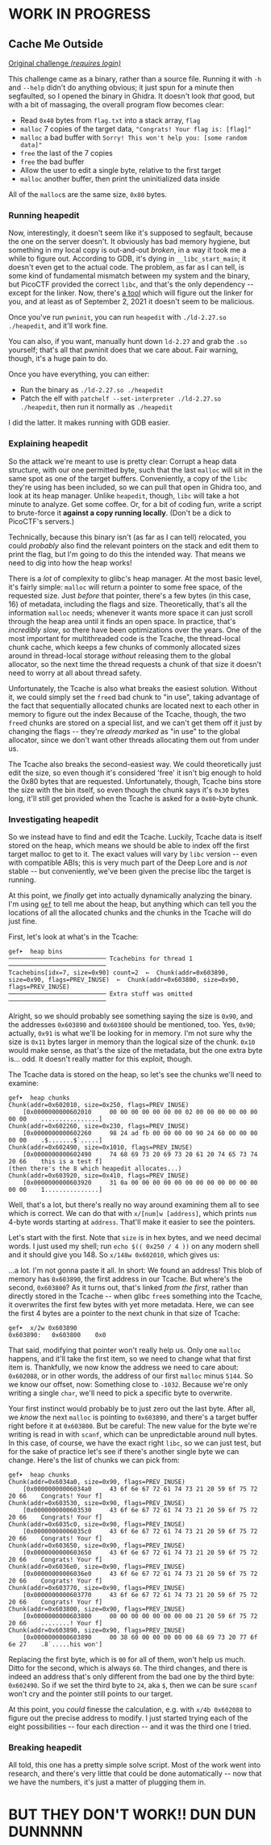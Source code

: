 # WORK IN PROGRESS

## Cache Me Outside

[Original challenge *(requires login)*](https://play.picoctf.org/practice/challenge/146)

This challenge came as a binary, rather than a source file.
Running it with `-h` and `--help` didn't do anything obvious; it just spun for a minute then segfaulted, so I opened the binary in Ghidra.
It doesn't look *that* good, but with a bit of massaging, the overall program flow becomes clear:

- Read `0x40` bytes from `flag.txt` into a stack array, `flag`
- `malloc` 7 copies of the target data, `"Congrats! Your flag is: [flag]"`
- `malloc` a bad buffer with `Sorry! This won't help you: [some random data]"`
- `free` the last of the 7 copies
- `free` the bad buffer
- Allow the user to edit a single byte, relative to the first target
- `malloc` another buffer, then print the uninitialized data inside

All of the `malloc`s are the same size, `0x80` bytes.

### Running heapedit

Now, interestingly, it doesn't seem like it's supposed to segfault, because the one on the server doesn't.
It obviously has bad memory hygiene, but something in my local copy is out-and-out *broken*, in a way it took me a while to figure out.
According to GDB, it's dying in `__libc_start_main`; it doesn't even get to the actual code.
The problem, as far as I can tell, is some kind of fundamental mismatch between my system and the binary, but PicoCTF provided the correct `libc`, and that's the only dependency -- except for the linker.
Now, there's [a tool](https://github.com/io12/pwninit) which will figure out the linker for you, and at least as of September 2, 2021 it doesn't seem to be malicious.

Once you've run `pwninit`, you can run `heapedit` with `./ld-2.27.so ./heapedit`, and it'll work fine.

You can also, if you want, manually hunt down `ld-2.27` and grab the `.so` yourself; that's all that pwninit does that we care about.
Fair warning, though, it's a huge pain to do.

Once you have everything, you can either:

- Run the binary as `./ld-2.27.so ./heapedit`
- Patch the elf with `patchelf --set-interpreter ./ld-2.27.so ./heapedit`, then run it normally as `./heapedit`

I did the latter.
It makes running with GDB easier.

### Explaining heapedit

So the attack we're meant to use is pretty clear:
Corrupt a heap data structure, with our one permitted byte, such that the last `malloc` will sit in the same spot as one of the target buffers.
Conveniently, a copy of the `libc` they're using has been included, so we can pull that open in Ghidra too, and look at its heap manager.
Unlike `heapedit`, though, `libc` will take a hot minute to analyze.
Get some coffee.
Or, for a bit of coding fun, write a script to brute-force it **against a copy running locally**.
(Don't be a dick to PicoCTF's servers.)

Technically, because this binary isn't (as far as I can tell) relocated, you could *probably* also find the relevant pointers on the stack and edit them to print the flag, but I'm going to do this the intended way.
That means we need to dig into how the heap works!

There is a *lot* of complexity to glibc's heap manager.
At the most basic level, it's fairly simple:
`malloc` will return a pointer to some free space, of the requested size.
Just *before* that pointer, there's a few bytes (in this case, 16) of metadata, including the flags and size.
Theoretically, that's all the information `malloc` needs; whenever it wants more space it can just scroll through the heap area until it finds an open space.
In practice, that's *incredibly slow*, so there have been optimizations over the years.
One of the most important for multithreaded code is the Tcache, the thread-local chunk cache, which keeps a few chunks of commonly allocated sizes around in thread-local storage *without* releasing them to the global allocator, so the next time the thread requests a chunk of that size it doesn't need to worry at all about thread safety.

Unfortunately, the Tcache is also what breaks the easiest solution.
Without it, we could simply set the `free`d bad chunk to "in use", taking advantage of the fact that sequentially allocated chunks are located next to each other in memory to figure out the index
Because of the Tcache, though, the two `free`d chunks are stored on a special list, and we can't get them off it just by changing the flags -- they're *already marked* as "in use" to the global allocator, since we don't want other threads allocating them out from under us.

The Tcache also breaks the second-easiest way.
We could theoretically just edit the size, so even though it's considered 'free' it isn't big enough to hold the 0x80 bytes that are requested.
Unfortunately, though, Tcache bins store the size with the bin itself, so even though the chunk says it's `0x30` bytes long, it'll still get provided when the Tcache is asked for a `0x80`-byte chunk.

### Investigating heapedit

So we instead have to find and edit the Tcache.
Luckily, Tcache data is itself stored on the heap, which means we should be able to index off the first target malloc to get to it.
The exact values will vary by `libc` version -- even with compatible ABIs; this is very much part of the Deep Lore and is *not* stable -- but conveniently, we've been given the precise libc the target is running.

At this point, we *finally* get into actually dynamically analyzing the binary.
I'm using [`gef`](https://github.com/hugsy/gef/) to tell me about the heap, but anything which can tell you the locations of all the allocated chunks and the chunks in the Tcache will do just fine.

First, let's look at what's in the Tcache:

```
gef➤  heap bins
─────────────────────────── Tcachebins for thread 1 ───────────────────────────
Tcachebins[idx=7, size=0x90] count=2  ←  Chunk(addr=0x603890, size=0x90, flags=PREV_INUSE)  ←  Chunk(addr=0x603800, size=0x90, flags=PREV_INUSE)
─────────────────────────── Extra stuff was omitted ───────────────────────────
```

Alright, so we should probably see something saying the size is `0x90`, and the addresses `0x603890` and `0x603800` should be mentioned, too.
Yes, `0x90`; actually, `0x91` is what we'll be looking for in memory.
I'm not sure why the size is `0x11` bytes larger in memory than the logical size of the chunk.
`0x10` would make sense, as that's the size of the metadata, but the one extra byte is... odd.
It doesn't really matter for this exploit, though.

The Tcache data is stored on the heap, so let's see the chunks we'll need to examine:

```
gef➤  heap chunks
Chunk(addr=0x602010, size=0x250, flags=PREV_INUSE)
    [0x0000000000602010     00 00 00 00 00 00 00 02 00 00 00 00 00 00 00 00    ................]
Chunk(addr=0x602260, size=0x230, flags=PREV_INUSE)
    [0x0000000000602260     98 24 ad fb 00 00 00 00 90 24 60 00 00 00 00 00    .$.......$`.....]
Chunk(addr=0x602490, size=0x1010, flags=PREV_INUSE)
    [0x0000000000602490     74 68 69 73 20 69 73 20 61 20 74 65 73 74 20 66    this is a test f]
(then there's the 8 which heapedit allocates...)
Chunk(addr=0x603920, size=0x410, flags=PREV_INUSE)
    [0x0000000000603920     31 0a 00 00 00 00 00 00 00 00 00 00 00 00 00 00    1...............]
```

Well, that's a lot, but there's really no way around examining them all to see which is correct.
We can do that with `x/[num]w [address]`, which prints `num` 4-byte words starting at `address`.
That'll make it easier to see the pointers.

Let's start with the first.
Note that `size` is in hex bytes, and we need decimal words.
I just used my shell; run `echo $(( 0x250 / 4 ))` on any modern shell and it should give you 148.
So `x/148w 0x602010`, which gives us:

...a lot.
I'm not gonna paste it all.
In short: We found an address!
This blob of memory has `0x603890`, the first address in our Tcache.
But where's the second, `0x603800`?
As it turns out, that's linked *from the first*, rather than directly stored in the Tcache -- when glibc `free`s something into the Tcache, it overwrites the first few bytes with yet more metadata.
Here, we can see the first 4 bytes are a pointer to the next chunk in that size of Tcache:

```
gef➤  x/2w 0x603890
0x603890:	0x603800	0x0
```

That said, modifying that pointer won't really help us.
Only one `malloc` happens, and it'll take the first item, so we need to change what that first item is.
Thankfully, we now know the address we need to care about: `0x602088`, or in other words, the address of our first `malloc` minus `5144`.
So we know our offset, now: Something close to `-1032`.
Because we're only writing a single `char`, we'll need to pick a specific byte to overwrite.

Your first instinct would probably be to just zero out the last byte.
After all, we *know* the next `malloc` is pointing to `0x603890`, and there's a target buffer right before it at `0x603800`.
But be careful:
The new value for the byte we're writing is read in with `scanf`, which can be unpredictable around null bytes.
In this case, of course, we have the exact right `libc`, so we can just test, but for the sake of practice let's see if there's another single byte we can change.
Here's the list of chunks we can pick from:

```
gef➤  heap chunks
Chunk(addr=0x6034a0, size=0x90, flags=PREV_INUSE)
    [0x00000000006034a0     43 6f 6e 67 72 61 74 73 21 20 59 6f 75 72 20 66    Congrats! Your f]
Chunk(addr=0x603530, size=0x90, flags=PREV_INUSE)
    [0x0000000000603530     43 6f 6e 67 72 61 74 73 21 20 59 6f 75 72 20 66    Congrats! Your f]
Chunk(addr=0x6035c0, size=0x90, flags=PREV_INUSE)
    [0x00000000006035c0     43 6f 6e 67 72 61 74 73 21 20 59 6f 75 72 20 66    Congrats! Your f]
Chunk(addr=0x603650, size=0x90, flags=PREV_INUSE)
    [0x0000000000603650     43 6f 6e 67 72 61 74 73 21 20 59 6f 75 72 20 66    Congrats! Your f]
Chunk(addr=0x6036e0, size=0x90, flags=PREV_INUSE)
    [0x00000000006036e0     43 6f 6e 67 72 61 74 73 21 20 59 6f 75 72 20 66    Congrats! Your f]
Chunk(addr=0x603770, size=0x90, flags=PREV_INUSE)
    [0x0000000000603770     43 6f 6e 67 72 61 74 73 21 20 59 6f 75 72 20 66    Congrats! Your f]
Chunk(addr=0x603800, size=0x90, flags=PREV_INUSE)
    [0x0000000000603800     00 00 00 00 00 00 00 00 21 20 59 6f 75 72 20 66    ........! Your f]
Chunk(addr=0x603890, size=0x90, flags=PREV_INUSE)
    [0x0000000000603890     00 38 60 00 00 00 00 00 68 69 73 20 77 6f 6e 27    .8`.....his won']
```

Replacing the first byte, which is `00` for all of them, won't help us much.
Ditto for the second, which is always `60`.
The third changes, and there is indeed an address that's only different from the bad one by the third byte: `0x602490`.
So if we set the third byte to `24`, aka `$`, then we can be sure `scanf` won't cry and the pointer still points to our target.

At this point, you *could* finesse the calculation, e.g. with `x/4b 0x602088` to figure out the precise address to modify.
I just started trying each of the eight possibilities -- four each direction -- and it was the third one I tried.

### Breaking heapedit

All told, this one has a pretty simple solve script.
Most of the work went into research, and there's very little that could be done automatically -- now that we have the numbers, it's just a matter of plugging them in.

# BUT THEY DON'T WORK!! DUN DUN DUNNNNN
